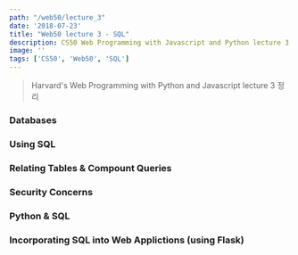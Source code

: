 ```yaml
---
path: "/web50/lecture_3"
date: '2018-07-23'
title: "Web50 lecture 3 - SQL"
description: CS50 Web Programming with Javascript and Python lecture 3 정리
image: ''
tags: ['CS50', 'Web50', 'SQL']
---
```

> Harvard's Web Programming with Python and Javascript lecture 3 정리

### Databases

### Using SQL

### Relating Tables & Compount Queries

### Security Concerns

### Python & SQL

### Incorporating SQL into Web Applictions (using Flask)